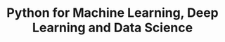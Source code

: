 ---
layout: toctree
title: Python for Machine Learning, Deep Learning and Data Science
permalink: /blog/coding/python/frameworks/ml-dl-ds/
parent: /blog/coding/python/frameworks/


enumerategrandchild: true

---
